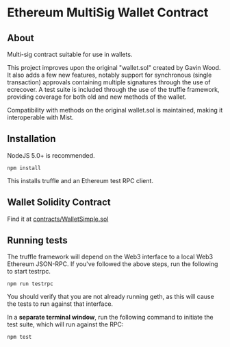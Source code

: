 # Ethereum MultiSig Wallet Contract

## About

Multi-sig contract suitable for use in wallets. 

This project improves upon the original "wallet.sol" created by Gavin Wood. It also adds a few new features, notably support for synchronous (single transaction) approvals containing multiple signatures through the use of ecrecover. A test suite is included through the use of the truffle framework, providing coverage for both old and new methods of the wallet. 

Compatibility with methods on the original wallet.sol is maintained, making it interoperable with Mist.

## Installation

NodeJS 5.0+ is recommended. 

```shell
npm install
```

This installs truffle and an Ethereum test RPC client.

## Wallet Solidity Contract

Find it at [contracts/WalletSimple.sol](contracts/WalletSimple.sol)

## Running tests

The truffle framework will depend on the Web3 interface to a local Web3 Ethereum JSON-RPC. If you've followed the above steps, run the following to start testrpc. 

```shell
npm run testrpc
```

You should verify that you are not already running geth, as this will cause the tests to run against that interface. 

In a **separate terminal window**, run the following command to initiate the test suite, which will run against the RPC:

```shell
npm test
```